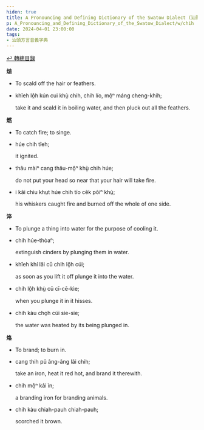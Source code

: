 ```yaml
---
hiden: true
title: A Pronouncing and Defining Dictionary of the Swatow Dialect (汕頭方言音義字典) / chih
p: A_Pronouncing_and_Defining_Dictionary_of_the_Swatow_Dialect/w/chih
date: 2024-04-01 23:00:00
tags: 
- 汕頭方言音義字典
---
```


[↩️ 轉總目錄](/A_Pronouncing_and_Defining_Dictionary_of_the_Swatow_Dialect)


**㷟**
- To scald off the hair or feathers.

- khîeh lô̤h kún cui khṳ̀ chih, chih lío, mô̤ⁿ máng cheng-khih;

  take it and scald it in boiling water, and then pluck out all the feathers.

**燃**
- To catch fire; to singe.

- húe chih tîeh;

  it ignited.

- thâu màiⁿ cang thâu-mô̤ⁿ khṳ̀ chih húe;

  do not put your head so near that your hair will take fire.

- i kâi chiu khṳt húe chih tīo cêk pôiⁿ khṳ̀;

  his whiskers caught fire and burned off the whole of one side.

 

**淬**
- To plunge a thing into water for the purpose of cooling it.

- chih húe-thòaⁿ;

  extinguish cinders by plunging them in water.

- khîeh khí lâi cū chih lô̤h cúi;

  as soon as you lift it off plunge it into the water.

- chih lô̤h khṳ̀ cū cī-cē-kìe;

  when you plunge it in it hisses.

- chih kàu cho̤h cúi sie-sie;

  the water was heated by its being plunged in.

**烙**
- To brand; to burn in.

- cang thih pû âng-âng lâi chih;

  take an iron, heat it red hot, and brand it therewith.

- chih mô̤ⁿ kâi ìn;

  a branding iron for branding animals.

- chih kàu chiah-pauh chiah-pauh;

  scorched it brown.